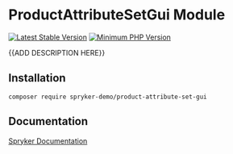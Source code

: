 # ProductAttributeSetGui Module
[![Latest Stable Version](https://poser.pugx.org/spryker-demo/product-attribute-set-gui/v/stable.svg)](https://packagist.org/packages/spryker-demo/product-attribute-set-gui)
[![Minimum PHP Version](https://img.shields.io/badge/php-%3E%3D%207.4-8892BF.svg)](https://php.net/)

{{ADD DESCRIPTION HERE}}

## Installation

```
composer require spryker-demo/product-attribute-set-gui
```

## Documentation

[Spryker Documentation](https://academy.spryker.com/developing_with_spryker/module_guide/modules.html)
